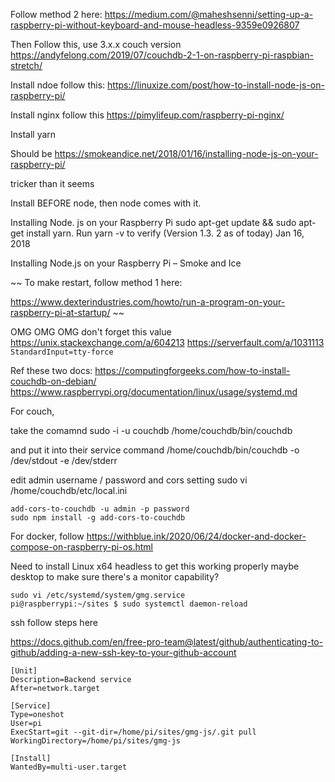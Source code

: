 Follow method 2 here: 
https://medium.com/@maheshsenni/setting-up-a-raspberry-pi-without-keyboard-and-mouse-headless-9359e0926807

Then
Follow this, use 3.x.x couch version
https://andyfelong.com/2019/07/couchdb-2-1-on-raspberry-pi-raspbian-stretch/

Install ndoe follow this: 
https://linuxize.com/post/how-to-install-node-js-on-raspberry-pi/

Install nginx follow this
https://pimylifeup.com/raspberry-pi-nginx/


Install yarn

Should be https://smokeandice.net/2018/01/16/installing-node-js-on-your-raspberry-pi/

tricker than it seems

Install BEFORE node, then node comes with it.

Installing Node. js on your Raspberry Pi
sudo apt-get update && sudo apt-get install yarn.
Run yarn -v to verify (Version 1.3. 2 as of today)
Jan 16, 2018

Installing Node.js on your Raspberry Pi – Smoke and Ice

~~
To make restart, follow method 1 here: 

https://www.dexterindustries.com/howto/run-a-program-on-your-raspberry-pi-at-startup/
~~

OMG OMG OMG don't forget this value
https://unix.stackexchange.com/a/604213
https://serverfault.com/a/1031113
`StandardInput=tty-force`

Ref these two docs: 
https://computingforgeeks.com/how-to-install-couchdb-on-debian/
https://www.raspberrypi.org/documentation/linux/usage/systemd.md

For couch, 

take the comamnd
sudo -i -u couchdb /home/couchdb/bin/couchdb

and put it into their service command
/home/couchdb/bin/couchdb -o /dev/stdout -e /dev/stderr

edit admin username / password and cors setting
sudo vi /home/couchdb/etc/local.ini

```
add-cors-to-couchdb -u admin -p password
sudo npm install -g add-cors-to-couchdb
```


For docker, follow
https://withblue.ink/2020/06/24/docker-and-docker-compose-on-raspberry-pi-os.html

Need to install Linux x64 headless to get this working properly
maybe desktop to make sure there's a monitor capability?
 



```
sudo vi /etc/systemd/system/gmg.service
pi@raspberrypi:~/sites $ sudo systemctl daemon-reload

```


ssh follow steps here

https://docs.github.com/en/free-pro-team@latest/github/authenticating-to-github/adding-a-new-ssh-key-to-your-github-account


```
[Unit]
Description=Backend service
After=network.target

[Service]
Type=oneshot
User=pi
ExecStart=git --git-dir=/home/pi/sites/gmg-js/.git pull
WorkingDirectory=/home/pi/sites/gmg-js

[Install]
WantedBy=multi-user.target
```

